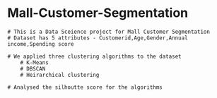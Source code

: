 # Mall-Customer-Segmentation

    # This is a Data Sceience project for Mall Customer Segmentation
    # Dataset has 5 attributes - Customerid,Age,Gender,Annual income,Spending score

    # We applied three clustering algorithms to the dataset
        # K-Means
        # DBSCAN
        # Heirarchical clustering

    # Analysed the silhoutte score for the algorithms
